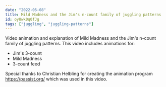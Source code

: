 ```yaml
---
date: "2022-05-08"
title: Mild Madness and the Jim's n-count family of juggling patterns
id: oyUwk0q0fJg
tags: ["juggling", "juggling-patterns"]
---
```


Video animation and explanation of Mild Madness and the Jim's n-count family of juggling patterns. This video includes animations for:

* Jim's 3-count
* Mild Madness
* 3-count feed

Special thanks to Christian Helbling for creating the animation program https://passist.org/ which was used in this video.
